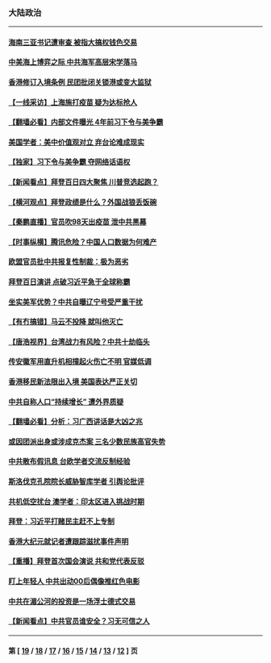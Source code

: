 ### 大陆政治
---
#### [海南三亚书记遭审查 被指大搞权钱色交易](../../pages/ncid277/n12915931.md) 
#### [中美海上博弈之际 中共海军高层宋学落马](../../pages/ncid277/n12915565.md) 
#### [香港修订入境条例 民团批闭关锁港或变大监狱](../../pages/ncid277/n12913553.md) 
#### [【一线采访】上海施打疫苗 疑为达标抢人](../../pages/ncid277/n12915520.md) 
#### [【翻墙必看】内部文件曝光 4年前习下令与美争霸](../../pages/ncid277/n12915363.md) 
#### [美国学者：美中价值观对立 弃台论难成现实](../../pages/ncid277/n12915199.md) 
#### [【独家】习下令与美争霸 夺网络话语权](../../pages/ncid277/n12864650.md) 
#### [【新闻看点】拜登百日四大聚焦 川普竞选起跑？](../../pages/ncid277/n12914737.md) 
#### [【横河观点】拜登政绩是什么？外国战狼丢饭碗](../../pages/ncid277/n12914809.md) 
#### [【秦鹏直播】官员吹98天出疫苗 泄中共黑幕](../../pages/ncid277/n12914785.md) 
#### [【时事纵横】腾讯危险？中国人口数据为何难产](../../pages/ncid277/n12914766.md) 
#### [欧盟官员批中共报复性制裁：极为恶劣](../../pages/ncid277/n12914439.md) 
#### [拜登百日演讲 点破习近平急于全球称霸](../../pages/ncid277/n12914307.md) 
#### [坐实美军优势？中共自曝辽宁号受严重干扰](../../pages/ncid277/n12914082.md) 
#### [【有冇搞错】马云不投降 就叫他灭亡](../../pages/ncid277/n12911985.md) 
#### [【唐浩视界】台湾战力有风险？中共十劫临头](../../pages/ncid277/n12914019.md) 
#### [传安徽军用直升机相撞起火伤亡不明 官媒低调](../../pages/ncid277/n12913675.md) 
#### [香港移民新法限出入境 美国表达严正关切](../../pages/ncid277/n12913402.md) 
#### [中共自称人口“持续增长” 遭外界质疑](../../pages/ncid277/n12913584.md) 
#### [【翻墙必看】分析：习广西讲话是大凶之兆](../../pages/ncid277/n12913355.md) 
#### [或因团派出身或涉成克杰案 三名少数民族高官失势](../../pages/ncid277/n12913021.md) 
#### [中共散布假讯息 台欧学者交流反制经验](../../pages/ncid277/n12912844.md) 
#### [斯洛伐克孔院院长威胁智库学者 引舆论批评](../../pages/ncid277/n12912704.md) 
#### [共机低空扰台 澳学者：印太区进入挑战时期](../../pages/ncid277/n12912850.md) 
#### [拜登：习近平打赌民主赶不上专制](../../pages/ncid277/n12912021.md) 
#### [香港大纪元就记者遭跟踪滋扰事件声明](../../pages/ncid277/n12912506.md) 
#### [【重播】拜登首次国会演说 共和党代表反驳](../../pages/ncid277/n12911949.md) 
#### [盯上年轻人 中共出动00后偶像推红色电影](../../pages/ncid277/n12912346.md) 
#### [中共在湄公河的投资是一场浮士德式交易](../../pages/ncid277/n12912331.md) 
#### [【新闻看点】中共官员谁安全？习无可信之人](../../pages/ncid277/n12912149.md) 

---
#### 第 [ [19](./19.md) / [18](./18.md) / [17](./17.md) / [16](./16.md) / [15](./15.md) / [14](./14.md) / [13](./13.md) / [12](./12.md) ] 页
